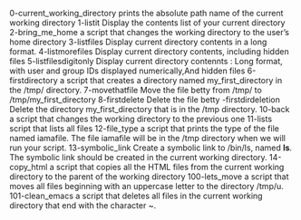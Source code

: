 0-current_working_directory prints the absolute path name of the current working directory
1-listit Display the contents list of your current directory
2-bring_me_home a script that changes the working directory to the user’s home directory
3-listfiles Display current directory contents in a long format.
4-listmorefiles Display current directory contents, including hidden files
5-listfilesdigitonly Display current directory contennts : Long format, with user and group IDs displayed numerically,And hidden files
6-firstdirectory  a script that creates a directory named my_first_directory in the /tmp/ directory.
7-movethatfile Move the file betty from /tmp/ to /tmp/my_first_directory
8-firstdelete Delete the file betty
	-firstdirdeletion Delete the directory my_first_directory that is in the /tmp directory.
10-back  a script that changes the working directory to the previous one
11-lists  script that lists all files
12-file_type a script that prints the type of the file named iamafile. The file iamafile will be in the /tmp directory when we will run your script.
13-symbolic_link Create a symbolic link to /bin/ls, named __ls__. The symbolic link should be created in the current working directory.
14-copy_html a script that copies all the HTML files from the current working directory to the parent of the working directory
100-lets_move a script that moves all files beginning with an uppercase letter to the directory /tmp/u.
101-clean_emacs  a script that deletes all files in the current working directory that end with the character ~.
